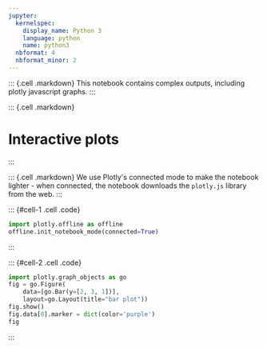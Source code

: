 ```yaml
---
jupyter:
  kernelspec:
    display_name: Python 3
    language: python
    name: python3
  nbformat: 4
  nbformat_minor: 2
---
```


::: {.cell .markdown}
This notebook contains complex outputs, including plotly javascript graphs.
:::

::: {.cell .markdown}
# Interactive plots
:::

::: {.cell .markdown}
We use Plotly\'s connected mode to make the notebook lighter - when connected, the notebook downloads the `plotly.js` library from the web.
:::

::: {#cell-1 .cell .code}
``` python
import plotly.offline as offline
offline.init_notebook_mode(connected=True)
```
:::

::: {#cell-2 .cell .code}
``` python
import plotly.graph_objects as go
fig = go.Figure(
    data=[go.Bar(y=[2, 3, 1])],
    layout=go.Layout(title="bar plot"))
fig.show()
fig.data[0].marker = dict(color='purple')
fig
```
:::
